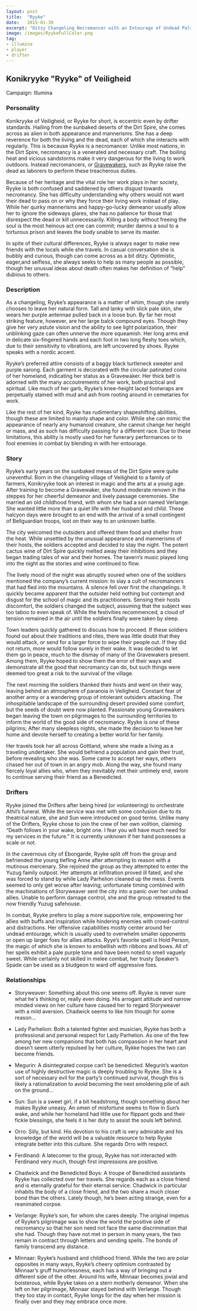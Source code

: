 ```yaml
---
layout: post
title:  "Ryyke"
date:   2015-01-30
excerpt: "Ditzy Changeling Necromancer with an Entourage of Undead Pals"
image: /images/RyykeFullColor.png
tag:
- illumina
- player
- drifter 
---
```


## Konikryyke "Ryyke" of Veiligheid

Campaign: Illumina

### Personality

Konikryyke of Veiligheid, or Ryyke for short, is eccentric even by drifter standards. Hailing from the sunbaked deserts of the Dirt Spire, she comes across as alien in both appearance and mannerisms. She has a deep reverence for both the living and the dead, each of which she interacts with regularly. This is because Ryyke is a necromancer. Unlike most nations, in the Dirt Spire, necromancy is a venerated and necessary craft. The boiling heat and vicious sandstorms make it very dangerous for the living to work outdoors. Instead necromancers, or <a href="https://drifter-handbook.github.io/Gravewakers.html">Gravewakers</a>, such as Ryyke raise the dead as laborers to perform these treacherous duties. 

Because of her heritage and the vital role her work plays in her society, Ryyke is both confused and saddened by others disgust towards necromancy. She has difficulty understanding why others would not want their dead to pass on or why they force their living work instead of play. While her quirky mannerisms and happy-go-lucky demeanor usually allow her to ignore the sideways glares, she has no patience for those that disrespect the dead or kill unnecessarily. Killing a body without freeing the soul is the most heinous act one can commit; murder damns a soul to a torturous prison and leaves the body unable to serve its master.

In spite of their cultural differences, Ryyke is always eager to make new friends with the locals while she travels. In casual conversation she is bubbly and curious, though can come across as a bit ditzy. Optimistic, eager,and selfless, she always seeks to help as many people as possible, though her unusual ideas about death often makes her definition of “help” dubious to others.


### Description

As a changeling, Ryyke’s appearance is a matter of whim, though she rarely chooses to leave her natural form. Tall and lanky with slick pale skin, she wears her purple antennae pulled back in a loose bun. By far her most striking feature, however, are her large balck compound eyes. Though they give her very astute vision and the ability to see light polarization, their unblinking gaze can often unnerve the more squeamish. Her long arms end in delicate six-fingered hands and each foot in two long fleshy toes which, due to their sensitivity to vibrations, are left uncovered by shoes. Ryyke speaks with a nordic accent.

Ryyke’s preferred attire consists of a baggy black turtleneck sweater and purple sarong. Each garment is decorated with the circular patinated coins of her homeland, indicating her status as a Gravewaker. Her thick belt is adorned with the many accoutrements of her work, both practical and spiritual.  Like much of her garb, Ryyke’s knee-height laced footwraps are perpetually stained with mud and ash from rooting around in cemetaries for work.

Like the rest of her kind, Ryyke has rudimentary shapeshifting abilities, though these are limited to mainly shape and color. While she can mimic the appearance of nearly any humanoid creature, she cannot change her height or mass, and as such has difficulty passing for a different race. Due to these limitations, this ability is mostly used for her funerary performances or to fool enemies in combat by blending in with her entourage. 

### Story

Ryyke’s early years on the sunbaked mesas of the Dirt Spire were quite uneventful. Born in the changeling village of Veiligheid to a family of farmers, Konikryyke took an interest in magic and the arts at a young age. After training to become a Gravewaker, she found moderate renown in the steppes for her cheerful demeanor and lively passage ceremonies. She married an old childhood friend, with whom she had a son named Verlange. She wanted little more than a quiet life with her husband and child. These halcyon days were brought to an end with the arrival of a small contingent of Bellguardian troops, lost on their way to an unknown battle. 

The city welcomed the outsiders and offered them food and shelter from the heat. While unsettled by the unusual appearance and mannerisms of their hosts, the soldiers accepted and decided to stay the night. The potent cactus wine of Dirt Spire quickly melted away their inhibitions and they began trading tales of war and their homes. The tavern’s music played long into the night as the stories and wine continued to flow.

The lively mood of the night was abruptly soured when one of the soldiers mentioned the company’s current mission: to slay a cult of necromancers that had fled into the mountains. A silence fell over first the changelings. It quickly became apparent that the outsider held nothing but contempt and disgust for the school of magic and its practitioners. Sensing their hosts discomfort, the soldiers changed the subject, assuming that the subject was too taboo to even speak of. While the festivities recommenced, a cloud of tension remained in the air until the soldiers finally were taken by sleep.

Town leaders quickly gathered to discuss how to proceed. If these soldiers found out about their traditions and rites, there was little doubt that they would attack, or send for a larger force to wipe their people out. If they did not return, more would follow surely in their wake.  It was decided to let them go in peace, much to the dismay of many of the Gravewakers present. Among them, Ryyke hoped to show them the error of their ways and demonstrate all the good that necromancy can do, but such things were deemed too great a risk to the survival of the village.

The next morning the soldiers thanked their hosts and went on their way, leaving behind an atmosphere of paranoia in Veiligheid. Constant fear of another army or a wandering group of intolerant outsiders attacking. The inhospitable landscape of the surrounding desert provided some comfort, but the seeds of doubt were now planted. Passionate young Gravewakers began leaving the town on pilgrimages to the surrounding territories to inform the world of the good side of necromancy. Ryyke is one of these pilgrims; After many sleepless nights, she made the decision to leave her home and devote herself to creating a better world for her family. 

Her travels took her all across Gottland, where she made a living as a traveling undertaker. She would befriend a population and gain their trust, before revealing who she was. Some came to accept her ways, others chased her out of town in an angry mob. Along the way, she found many fiercely loyal allies who, when they inevitably met their untimely end, swore to continue serving their friend as a Benedicted. 


### Drifters

Ryyke joined the Drifters after being hired (or volunteering) to orchestrate Athil’s funeral. While the service was met with some confusion due to its theatrical nature, she and Sun were introduced on good terms. Unlike many of the Drifters, Ryyke chose to join the crew of her own volition, claiming “Death follows in your wake, bright one. I fear you will have much need for my services in the future.” It is currently unknown if her hand possesses a scale or not.

In the cavernous city of Ebongarde, Ryyke split off from the group and befriended the young tiefling Anne after attempting to reason with a mutinous mercenary. She rejoined the group as they attempted to enter the Yuzug family outpost. Her attempts at infiltration proved ill fated, and she was forced to stand by while Lady Parhelion cleaned up the mess. Events seemed to only get worse after leaving; unfortunate timing combined with the machinations of Storyweaver sent the city into a panic over her undead allies. Unable to perform damage control, she and the group retreated to the now friendly Yuzug safehouse.

In combat, Ryyke prefers to play a more supportive role, empowering her allies with buffs and inspiration while hindering enemies with crowd-control and distractions. Her offensive capabilities mostly center around her undead entourage, which is usually used to overwhelm smaller opponents or open up larger foes for allies attacks. Ryye’s favorite spell is Hold Person, the magic of which she is known to embellish with ribbons and bows. All of her spells exhibit a pale purple tone and have been noted to smell vaguely sweet. While certainly not skilled in melee combat, her trusty Speaker’s Spade can be used as a bludgeon to ward off aggressive foes. 

### Relationships

- Storyweaver: Something about this one seems off. Ryyke is never sure what he's thinking or, really even doing. His arrogant attitude and narrow minded views on her culture have caused her to regard Storyweaver with a mild aversion. Chadwick seems to like him though for some reason...

- Lady Parhelion: Both a talented fighter and musician, Ryyke has both a professional and personal respect for Lady Parhelion. As one of the few among her new companions that both has compassion in her heart and doesn’t seem utterly repulsed by her culture, Rykke hopes the two can become friends.

- Megurin: A disintegrated corpse can’t be benedicted. Megurin’s wanton use of highly destructive magic is deeply troubling to Ryyke. She is a sort of necessary evil for the party’s continued survival, though this is likely a rationalization to avoid becoming the next smoldering pile of ash on the ground...

- Sun: Sun is a sweet girl, if a bit headstrong, though something about her makes Ryyke uneasy. An omen of misfortune seems to flow in Sun’s wake, and while her homeland had little use for flippant gods and their fickle blessings, she feels it is her duty to assist the souls left behind. 

- Orro: Silly, but kind. His devotion to his craft is very admirable and his knowledge of the world will be a valuable resource to help Ryyke integrate better into this culture. She regards Orro with respect.

- Ferdinand: A latecomer to the group, Ryyke has not interacted with Ferdinand very much, though first impressions are positive. 

- Chadwick and the Benedicted Boys: A troupe of Benedicted assistants Ryyke has collected over her travels. She regards each as a close friend and is eternally grateful for their eternal service. Chadwick in particular inhabits the body of a close friend, and the two share a much closer bond than the others. Lately though, he’s been acting strange, even for a reanimated corpse.

- Verlange: Ryyke’s son, for whom she cares deeply. The original impetus of Ryyke’s pilgrimage was to show the world the positive side of necromancy so that her son need not face the same discrimination that she had. Though they have not met in person in many years, the two remain in contract through letters and sending spells. The bonds of family transcend any distance.

- Minnaar: Ryyke’s husband and childhood friend. While the two are polar opposites in many ways, Ryyke’s cheery optimism contrasted by Minnaar’s gruff humorlessness, each has a way of bringing out a different side of the other. Around his wife, Minnaar becomes jovial and boisterous, while Ryyke takes on a stern motherly demeanor. When she left on her pilgrimage, Minnaar stayed behind with Verlange. Though they too stay in contact, Ryyke longs for the day when her mission is finally over and they may embrace once more.


